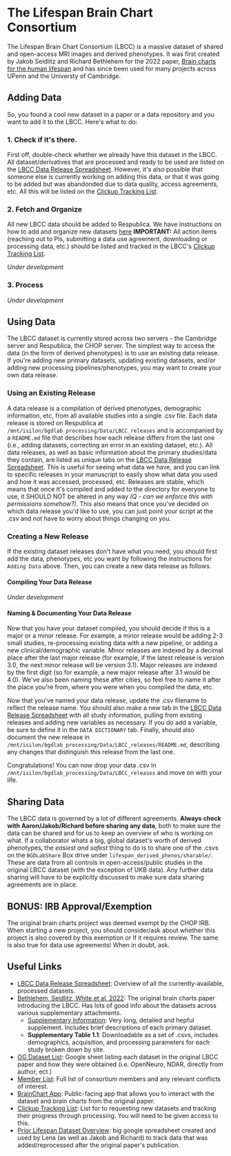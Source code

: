 # The Lifespan Brain Chart Consortium
The Lifespan Brain Chart Consortium (LBCC) is a massive dataset of shared and open-access MRI images and derived phenotypes. It was first created by Jakob Seidlitz and Richard Bethlehem for the 2022 paper, [Brain charts for the human lifespan]((https://www.nature.com/articles/s41586-022-04554-y)) and has since been used for many projects across UPenn and the Universty of Cambridge.

## Adding Data
So, you found a cool new dataset in a paper or a data repository and you want to add it to the LBCC. Here's what to do:

### 1. Check if it's there.
First off, double-check whether we already have this dataset in the LBCC. All dataset/derivatives that are processed and ready to be used are listed on the [LBCC Data Release Spreadsheet](https://docs.google.com/spreadsheets/d/1bWK-eXVlHD2t757heWHzW1i-mKiXpzkbqWD0T5JaNIU/edit?gid=83134800#gid=83134800). However, it's also possible that someone else is currently working on adding this data, or that it was going to be added but was abandonded due to data quality, access agreements, etc. All this will be listed on the [Clickup Tracking List](https://app.clickup.com/9011141602/v/li/901102982820).

### 2. Fetch and Organize
All new LBCC data should be added to Respublica. We have instructions on how to add and organize new datasets [here](https://bgdlab.github.io/how-to/organize-imaging-data.html.) **IMPORTANT:** All action items (reaching out to PIs, submitting a data use agreement, downloading or processing data, etc.) should be listed and tracked in the LBCC's [Clickup Tracking List](https://app.clickup.com/9011141602/v/li/901102982820).

*Under development*

### 3. Process
*Under development*

## Using Data
The LBCC dataset is currently stored across two servers - the Cambridge server and Respublica, the CHOP server. The simplest way to access the data (in the form of derived phenotypes) is to use an existing data release. If you're adding new primary datasets, updating existing datasets, and/or adding new processing pipelines/phenotypes, you may want to create your own data release. 

### Using an Existing Release
A data release is a compilation of derived phenotypes, demographic information, etc, from all available studies into a single .csv file. Each data release is stored on Respublica at `/mnt/isilon/bgdlab_processing/Data/LBCC_releases` and is accompanied by a `README.md` file that describes how each release differs from the last one (i.e., adding datasets, correcting an error in an existing dataset, etc.). All data releases, as well as basic information about the primary studies/data they contain, are listed as unique tabs on the [LBCC Data Release Spreadsheet](https://docs.google.com/spreadsheets/d/1bWK-eXVlHD2t757heWHzW1i-mKiXpzkbqWD0T5JaNIU/edit?gid=83134800#gid=83134800). This is useful for seeing what data we have, and you can link to specific releases in your manuscript to easily show what data you used and how it was accessed, processed, etc. Releases are stable, which means that once it's compiled and added to the directory for everyone to use, it SHOULD NOT be altered in any way *(Q - can we enforce this with permissions somehow?)*. This also means that once you've decided on which data release you'd like to use, you can just point your script at the .csv and not have to worry about things changing on you. 

### Creating a New Release
If the existing dataset releases don't have what you need, you should first add the data, phenotypes, etc you want by following the instructions for `Adding Data` above. Then, you can create a new data release as follows.

#### Compiling Your Data Release
*Under development*

#### Naming & Documenting Your Data Release
Now that you have your dataset compiled, you should decide if this is a major or a minor release. For example, a minor release would be adding 2-3 small studies, re-processing existing data with a new pipeline, or adding a new clinical/demographic variable. Minor releases are indexed by a decimal place after the last major release (for example, if the latest release is version 3.0, the next minor release will be version 3.1). Major releases are indexed by the first digit (so for example, a new major release after 3.1 would be 4.0). We've also been naming these after cities, so feel free to name it after the place you're from, where you were when you compiled the data, etc.

Now that you've named your data release, update the .csv filename to reflect the release name. You should also make a new tab in the [LBCC Data Release Spreadsheet](https://docs.google.com/spreadsheets/d/1bWK-eXVlHD2t757heWHzW1i-mKiXpzkbqWD0T5JaNIU/edit?gid=83134800#gid=83134800) with all study information, pulling from existing releases and adding new variables as necessary. If you do add a variable, be sure to define it in the `DATA DICTIONARY` tab. Finally, should also document the new release in `/mnt/isilon/bgdlab_processing/Data/LBCC_releases/README.md`, describing any changes that distinguish this release from the last one. 

Congratulations! You can now drop your data .csv in `/mnt/isilon/bgdlab_processing/Data/LBCC_releases` and move on with your life.

## Sharing Data
The LBCC data is governed by a lot of different agreements. **Always check with Aaron/Jakob/Richard before sharing any data**, both to make sure the data can be shared and for us to keep an overview of who is working on what. If a collaborator whats a big, global dataset's worth of derived phenotypes, the *easiest and safest* thing to do is to share one of the .csvs on the `BGDLabShare` Box drive under `lifespan_derived_phenos/sharable/`. These are data from all controls in open-access/public studies in the original LBCC dataset (with the exception of UKB data). Any further data sharing will have to be explicitly discussed to make sure data sharing agreements are in place.

## BONUS: IRB Approval/Exemption
The original brain charts project was deemed exempt by the CHOP IRB. When starting a new project, you should consider/ask about whether this project is also covered by this exemption or if it requires review. The same is also true for data use agreements! When in doubt, ask.

## Useful Links
+ [LBCC Data Release Spreadsheet](https://docs.google.com/spreadsheets/d/1bWK-eXVlHD2t757heWHzW1i-mKiXpzkbqWD0T5JaNIU/edit?gid=83134800#gid=83134800): Overview of all the currently-available, processed datasets.
+ [Bethlehem, Seidlitz, White et al, 2022](https://www.nature.com/articles/s41586-022-04554-y): The original brain charts paper introducing the LBCC. Has lots of good info about the datasets across various supplementary attachments.
  - [Supplementary Information](https://static-content.springer.com/esm/art%3A10.1038%2Fs41586-022-04554-y/MediaObjects/41586_2022_4554_MOESM1_ESM.pdf): Very long, detailed and hepful supplement. Includes brief descriptions of each primary dataset.
  - **Supplementary Table 1.1**: Downloadable as a set of .csvs, includes demographics, acquisition, and processing parameters for each study broken down by site.
+ [OG Dataset List](https://docs.google.com/spreadsheets/d/15UbnykpXnISXzgEiU9sECyuHXlqirY63V4oTwkuY-58/edit?gid=554339266#gid=554339266): Google sheet listing each dataset in the original LBCC paper and how they were obtained (i.e. OpenNeuro, NDAR, directly from author, ect.)
+ [Member List](https://docs.google.com/spreadsheets/d/1D8YNDcnhwlv2WcUDhreq3fwrkfpfGiFp0OGFVO5d-es/edit?gid=0#gid=0): Full list of consortium members and any relevant conflicts of interest.
+ [BrainChart App](https://brainchart.shinyapps.io/brainchart/): Public-facing app that allows you to interact with the dataset and brain charts from the original paper.
+ [Clickup Tracking List](https://app.clickup.com/9011141602/v/li/901102982820): List for to requesting new datasets and tracking their progress through processing. You will need to be given access to this.
+ [Prior Lifespan Dataset Overview](https://docs.google.com/spreadsheets/d/19KL7GbJLEuYkUS3hhQt7FdqGN9VwupKftvc8Ku1Mcgw/edit): big google spreadsheet created and used by Lena (as well as Jakob and Richard) to track data that was added/reprocessed after the original paper's publication.